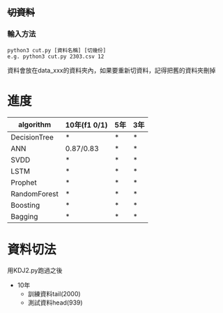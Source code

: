 ## ~~切資料~~
### 輸入方法
```
python3 cut.py [資料名稱] [切幾份]
e.g. python3 cut.py 2303.csv 12
```
資料會放在data_xxx的資料夾內，如果要重新切資料，記得把舊的資料夾刪掉

# 進度
algorithm|10年(f1 0/1)|5年|3年|
---------|----|---|---|
DecisionTree|*|*|*|
ANN|0.87/0.83|*|*|
SVDD|*|*|*|
LSTM|*|*|*|
Prophet|*|*|*|
RandomForest|*|*|*|
Boosting|*|*|*|
Bagging|*|*|*|

# 資料切法
用KDJ2.py跑過之後
* 10年
  * 訓練資料tail(2000)
  * 測試資料head(939)
